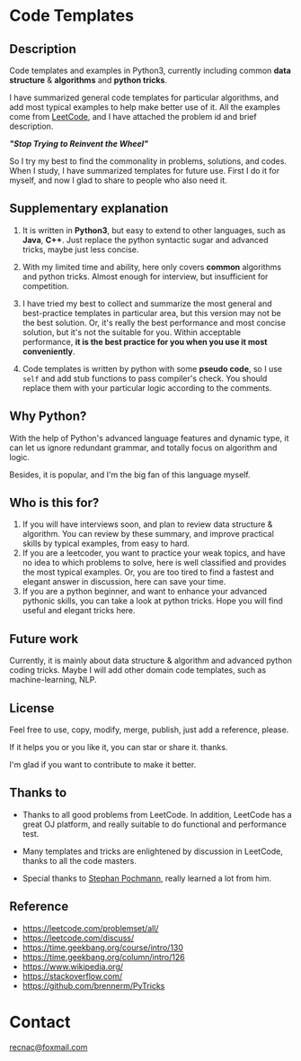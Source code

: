 # Code Templates



## Description

Code templates and examples in Python3, currently including common **data structure** & **algorithms** and **python tricks**.

I have summarized general code templates for particular algorithms, and add most typical examples to help make better use of it. All the examples come from [LeetCode](https://www.leetcode.com), and I have attached the problem id and brief description.



***"Stop Trying to Reinvent the Wheel"***

So I try my best to find the commonality in problems, solutions, and codes. When I study, I have summarized templates for future use. First I do it for myself, and now I glad to share to people who also need it.




## Supplementary explanation
1. It is written in **Python3**, but easy to extend to other languages, such as **Java**, **C++**. Just replace the python syntactic sugar and advanced tricks, maybe just less concise.

2. With my limited time and ability, here only covers **common** algorithms and python tricks. Almost enough for interview, but insufficient for competition.

3. I have tried my best to collect and summarize the most general and best-practice templates in particular area, but this version may not be the best solution. Or, it's really the best performance and most concise solution, but it's not the suitable for you. Within acceptable performance, **it is the best practice for you when you use it most conveniently**. 

4. Code templates is written by python with some **pseudo code**, so I use `self` and add stub functions to pass compiler's check. You should replace them with your particular logic according to the comments.



## Why Python?
With the help of Python's advanced language features and dynamic type, it can let us ignore redundant grammar, and totally focus on algorithm and logic.

Besides, it is popular, and I'm the big fan of this language myself.




## Who is this for?

1. If you will have interviews soon, and plan to review data structure & algorithm. You can review by these summary, and improve practical skills by typical examples, from easy to hard.
2. If you are a leetcoder, you want to practice your weak topics, and have no idea to which problems to solve, here is well classified and provides the most typical examples. Or, you are too tired to find a fastest and elegant answer in discussion, here can save your time.
3. If you are a python beginner, and want to enhance your advanced pythonic skills, you can take a look at python tricks. Hope you will find useful and elegant tricks here. 



## Future work

Currently, it is mainly about data structure & algorithm and advanced python coding tricks. Maybe I will add other domain code templates, such as machine-learning, NLP.



## License

Feel free to use, copy, modify, merge, publish, just add a reference, please. 

If it helps you or you like it, you can star or share it. thanks.

I'm glad if you want to contribute to make it better.



## Thanks to
* Thanks to all good problems from LeetCode. In addition, LeetCode has a great OJ platform, and really suitable to do functional and performance test.

* Many templates and tricks are enlightened by discussion in LeetCode, thanks to all the code masters.

* Special thanks to [Stephan Pochmann](https://leetcode.com/stefanpochmann/), really learned a lot from him.



## Reference

* https://leetcode.com/problemset/all/
* https://leetcode.com/discuss/
* https://time.geekbang.org/course/intro/130
* https://time.geekbang.org/column/intro/126
* https://www.wikipedia.org/
* https://stackoverflow.com/
* <https://github.com/brennerm/PyTricks>



# Contact

recnac@foxmail.com